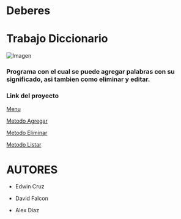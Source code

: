# Deberes
<h1>Trabajo Diccionario</h1>

![Imagen](https://www.universidades.com.ec/logos/original/logo-instituto-tecnologico-superior-quito.png)

<h3>Programa con el cual se puede agregar palabras con su significado, asi tambien como eliminar y editar.</h3>
<h3>Link del proyecto</h3>

[Menu](https://github.com/ecruzq1/Deberes/blob/master/Deber-diccionario/main.vb)

[Metodo Agregar](https://github.com/ecruzq1/Deberes/blob/master/Deber-diccionario/agregar.vb)

[Metodo Eliminar](https://github.com/ecruzq1/Deberes/blob/master/Deber-diccionario/eliminar.vb)

[Metodo Listar](https://github.com/ecruzq1/Deberes/blob/master/Deber-diccionario/lista.vb)




<h1>AUTORES</h1>

* Edwin Cruz
- David Falcon
* Alex Diaz
